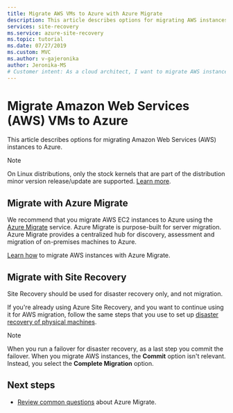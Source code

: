 ```yaml
---
title: Migrate AWS VMs to Azure with Azure Migrate
description: This article describes options for migrating AWS instances to Azure, and recommends Azure Migrate.
services: site-recovery
ms.service: azure-site-recovery
ms.topic: tutorial
ms.date: 07/27/2019
ms.custom: MVC
ms.author: v-gajeronika
author: Jeronika-MS
# Customer intent: As a cloud architect, I want to migrate AWS instances to Azure using a streamlined process, so that I can ensure an efficient and effective transition of my infrastructure.
---
```

# Migrate Amazon Web Services (AWS) VMs to Azure

This article describes options for migrating Amazon Web Services (AWS) instances to Azure.

> [!NOTE]
> On Linux distributions, only the stock kernels that are part of the distribution minor version release/update are supported. [Learn more](./vmware-physical-azure-support-matrix.md#for-linux).

## Migrate with Azure Migrate

We recommend that you migrate AWS EC2 instances to Azure using the [Azure Migrate](../migrate/migrate-services-overview.md) service. Azure Migrate is purpose-built for server migration. Azure Migrate provides a centralized hub for discovery, assessment and migration of on-premises machines to Azure.

[Learn how](../migrate/tutorial-migrate-aws-virtual-machines.md) to migrate AWS instances with Azure Migrate. 


## Migrate with Site Recovery

Site Recovery should be used for disaster recovery only, and not migration.

If you're already using Azure Site Recovery, and you want to continue using it for AWS migration, follow the same steps that you use to set up [disaster recovery of physical machines](physical-azure-disaster-recovery.md).


> [!NOTE]
> When you run a failover for disaster recovery, as a last step you commit the failover. When you migrate AWS instances, the **Commit** option isn't relevant. Instead, you select the **Complete Migration** option.

## Next steps

- [Review common questions](../migrate/resources-faq.md) about Azure Migrate.